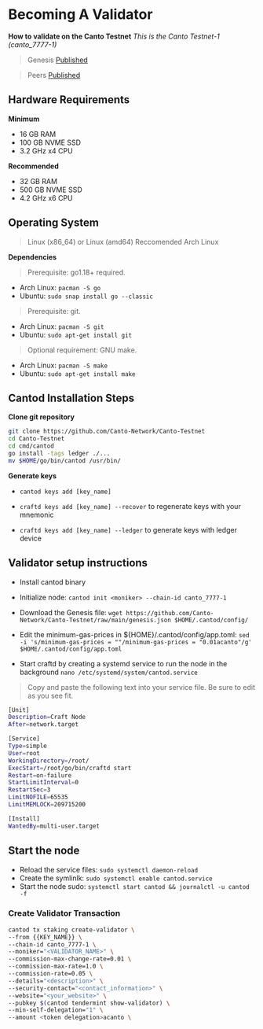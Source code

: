 # Becoming A Validator
**How to validate on the Canto Testnet**
*This is the Canto Testnet-1 (canto_7777-1)*

> Genesis [Published](https://github.com/Canto-Network/Canto-Testnet/Networks/Testnet/raw/main/genesis.json)

> Peers [Published](https://hack.md)

## Hardware Requirements
**Minimum**
* 16 GB RAM
* 100 GB NVME SSD
* 3.2 GHz x4 CPU

**Recommended**
* 32 GB RAM
* 500 GB NVME SSD
* 4.2 GHz x6 CPU 

## Operating System 

> Linux (x86_64) or Linux (amd64) Reccomended Arch Linux

**Dependencies**
> Prerequisite: go1.18+ required.
* Arch Linux: `pacman -S go`
* Ubuntu: `sudo snap install go --classic`

> Prerequisite: git. 
* Arch Linux: `pacman -S git`
* Ubuntu: `sudo apt-get install git`

> Optional requirement: GNU make. 
* Arch Linux: `pacman -S make`
* Ubuntu: `sudo apt-get install make`

## Cantod Installation Steps

**Clone git repository**

```bash
git clone https://github.com/Canto-Network/Canto-Testnet
cd Canto-Testnet
cd cmd/cantod
go install -tags ledger ./...
mv $HOME/go/bin/cantod /usr/bin/
```
**Generate keys**

* `cantod keys add [key_name]`

* `craftd keys add [key_name] --recover` to regenerate keys with your mnemonic

* `craftd keys add [key_name] --ledger` to generate keys with ledger device

## Validator setup instructions

* Install cantod binary

* Initialize node: `cantod init <moniker> --chain-id canto_7777-1`

* Download the Genesis file: `wget https://github.com/Canto-Network/Canto-Testnet/raw/main/genesis.json $HOME/.cantod/config/`
 
* Edit the minimum-gas-prices in ${HOME}/.cantod/config/app.toml: `sed -i 's/minimum-gas-prices = ""/minimum-gas-prices = "0.01acanto"/g' $HOME/.cantod/config/app.toml`

* Start craftd by creating a systemd service to run the node in the background
`nano /etc/systemd/system/cantod.service`
> Copy and paste the following text into your service file. Be sure to edit as you see fit.

```bash
[Unit]
Description=Craft Node
After=network.target

[Service]
Type=simple
User=root
WorkingDirectory=/root/
ExecStart=/root/go/bin/craftd start
Restart=on-failure
StartLimitInterval=0
RestartSec=3
LimitNOFILE=65535
LimitMEMLOCK=209715200

[Install]
WantedBy=multi-user.target
```
## Start the node
* Reload the service files: `sudo systemctl daemon-reload` 
* Create the symlinlk: `sudo systemctl enable cantod.service` 
* Start the node sudo: `systemctl start cantod && journalctl -u cantod -f`

### Create Validator Transaction
```bash
cantod tx staking create-validator \
--from {{KEY_NAME}} \
--chain-id canto_7777-1 \
--moniker="<VALIDATOR_NAME>" \
--commission-max-change-rate=0.01 \
--commission-max-rate=1.0 \
--commission-rate=0.05 \
--details="<description>" \
--security-contact="<contact_information>" \
--website="<your_website>" \
--pubkey $(cantod tendermint show-validator) \
--min-self-delegation="1" \
--amount <token delegation>acanto \
```
